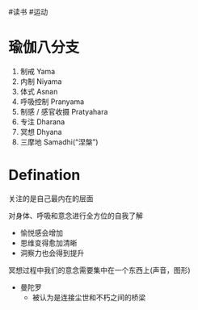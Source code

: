 #读书 #运动 
# 瑜伽八分支
1.  制戒 Yama
2. 内制 Niyama
3. 体式 Asnan 
4. 呼吸控制 Pranyama
5. 制感 / 感官收摄 Pratyahara
6. 专注 Dharana
7. 冥想 Dhyana
8. 三摩地 Samadhi(“涅槃”)

# Defination
关注的是自己最内在的层面

对身体、呼吸和意念进行全方位的自我了解
- 愉悦感会增加
- 思维变得愈加清晰
- 洞察力也会得到提升

冥想过程中我们的意念需要集中在一个东西上(声音，图形)
- 曼陀罗
	- 被认为是连接尘世和不朽之间的桥梁